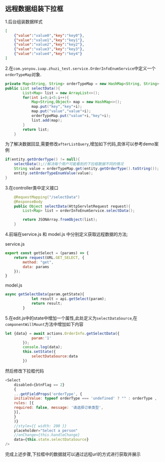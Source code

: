 ## 远程数据组装下拉框

1.后台组装数据样式

```json
[
    {"value":"value0","key":"key0"},
    {"value":"value1","key":"key1"},
    {"value":"value2","key":"key2"},
    {"value":"value3","key":"key3"},
    {"value":"value4","key":"key4"}
]
```

2.在`com.yonyou.iuap.zhuzi_test.service.OrderInfoEnumService`中定义一个`orderTypeMap`对象.

```java
private Map<String, String> orderTypeMap = new HashMap<String, String>();
public List selectData(){
        List<Map> list = new ArrayList<>();
        for(int i=0;i<5;i++){
            Map<String,Object> map = new HashMap<>();
            map.put("key","key"+i);
            map.put("value","value"+i);
            orderTypeMap.put("value"+i,"key"+i);
            list.add(map);
        }
        return list;
    }
```

为了解决数据回显,需要修改`afterListQuery`,增加如下代码,具体可以参考demo案例

```java
if(entity.getOrderType() != null){
    selectData();//解决每个用户可能看到的下拉框数据不同的情况
    String value = orderTypeMap.get(entity.getOrderType().toString());
    entity.setOrderTypeEnumValue(value);
}
```



3.在controller类中定义接口

```java
    @RequestMapping("/selectData")
    @ResponseBody
    public Object selectData(HttpServletRequest request){
        List<Map> list = orderInfoEnumService.selectData();

        return JSONArray.fromObject(list);
    }
```

4.前端在service.js 和 model.js 中分别定义获取远程数据的方法;

service.js

```javascript
export const getSelect = (params) => {
    return request(URL.GET_SELECT, {
        method: "get",
        data: params
    });
}
```

model.js

```javascript
async getSelectData(param,getState){
            let result = api.getSelect(param);
            return result;
        }
```

5.在edit.js中的state中增加一个属性,此处定义为`selectDataSource`,在`componentWillMount`方法中增加如下内容

```javascript
let {data} = await actions.OrderInfo.getSelectData({
            param:'1'
        });
        console.log(data);
        this.setState({
            selectDataSource:data
        })
```

然后修改下拉框代码

```javascript
<Select
    disabled={btnFlag == 2}
    {
    ...getFieldProps('orderType', {
    initialValue: typeof orderType === 'undefined' ? "" : orderType ,
    rules: [{
    required: false, message: '请选择订单类型',
    }],
    }
    )}
    //style={{ width: 200 }}
    placeholder="Select a person"
    //onChange={this.handleChange}
    data={this.state.selectDataSource}
/>
```

完成上述步骤,下拉框中的数据就可以通过远程url的方式进行获取并展示



